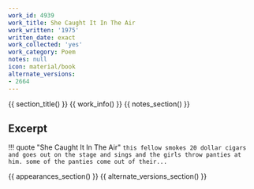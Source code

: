 ```yaml
---
work_id: 4939
work_title: She Caught It In The Air
work_written: '1975'
written_date: exact
work_collected: 'yes'
work_category: Poem
notes: null
icon: material/book
alternate_versions:
- 2664
---
```


{{ section_title() }}
{{ work_info() }}
{{ notes_section() }}
## Excerpt
!!! quote "She Caught It In The Air"
    ```
    this fellow smokes 20 dollar cigars
    and goes out on the stage and sings
    and the girls throw panties at him.
    some of the panties come out of their...
    ```

{{ appearances_section() }}
{{ alternate_versions_section() }}